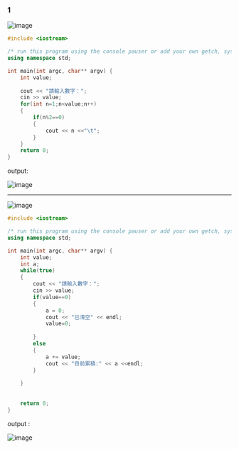 ### 1

![image](https://user-images.githubusercontent.com/55253641/175775237-b6dc336b-4ee6-47af-a746-73525c088798.png)

```C++
#include <iostream>

/* run this program using the console pauser or add your own getch, system("pause") or input loop */
using namespace std;

int main(int argc, char** argv) {
	int value;
	
	cout << "請輸入數字：";
	cin >> value;
	for(int n=1;n<value;n++)
	{
		if(n%2==0)
		{
			cout << n <<"\t";
		}
	}
	return 0;
}
```
output: 

![image](https://user-images.githubusercontent.com/55253641/175775225-c49bf098-de3c-48d9-b72d-42ceee99c760.png)

-----------------------------

![image](https://user-images.githubusercontent.com/55253641/175775255-a8f3ad48-34b9-4e83-87bf-a182ce9b17b6.png)


```C++
#include <iostream>

/* run this program using the console pauser or add your own getch, system("pause") or input loop */
using namespace std;

int main(int argc, char** argv) {
	int value;
	int a;
	while(true)
	{	
		cout << "請輸入數字：";
		cin >> value;
		if(value==0)
		{
			a = 0;
			cout << "已清空" << endl;
			value=0;	
			
		}
		else
		{	
			a += value;
			cout << "目前累積:" << a <<endl;	
		}
			
	}
	
	
	return 0;
}
```

output : 

![image](https://user-images.githubusercontent.com/55253641/175790749-cd631ff9-2d98-4ba6-a227-d82b3fee8aab.png)

